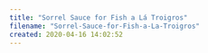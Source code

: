 ```yaml
---
title: "Sorrel Sauce for Fish a Lá Troigros"
filename: "Sorrel-Sauce-for-Fish-a-La-Troigros"
created: 2020-04-16 14:02:52
---
```


